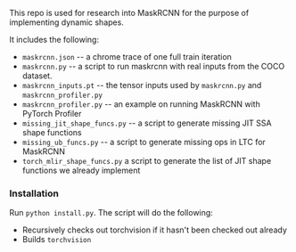 
This repo is used for research into MaskRCNN for the purpose of implementing dynamic shapes.

It includes the following:

* `maskrcnn.json` -- a chrome trace of one full train iteration
* `maskrcnn.py` -- a script to run maskrcnn with real inputs from the COCO dataset.
* `maskrcnn_inputs.pt` -- the tensor inputs used by `maskrcnn.py` and `maskrcnn_profiler.py`
* `maskrcnn_profiler.py` -- an example on running MaskRCNN with PyTorch Profiler
* `missing_jit_shape_funcs.py` -- a script to generate missing JIT SSA shape functions
* `missing_ub_funcs.py` -- a script to generate missing ops in LTC for MaskRCNN
* `torch_mlir_shape_funcs.py` a script to generate the list of JIT shape functions we already implement

### Installation 

Run `python install.py`. The script will do the following:
* Recursively checks out torchvision if it hasn't been checked out already
* Builds `torchvision`